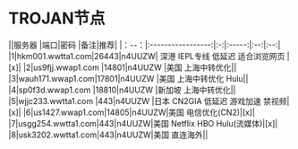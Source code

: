 # TROJAN节点


||服务器              |端口|密码    |备注|推荐|
|：--：|:-----------------:|:-:|:-----:|:--:|:--:|
|1|hkm001.wwtta1.com|26443|n4UUZW| 深港 IEPL专线 低延迟 适合浏览网页 | [x]|
|2|us9fjj.wwap1.com |14801|n4UUZW  |美国 上海中转优化||
|3|wauh171.wwap1.com|17801|n4UUZW  |美国 上海中转优化 Hulu||
|4|sp0f3d.wwap1.com |18810|n4UUZW  |新加坡 上海中转优化||
|5|wjjc233.wwtta1.com |443|n4UUZW  |日本 CN2GIA 低延迟 游戏加速 禁视频|[x]|
|6|us1427.wwap1.com|14805|n4UUZW|美国 电信优化(CN2)|[x]|
|7|usgg254.wwtta1.com|443|n4UUZW|美国 Netflix HBO Hulu(流媒体)|[x]|
|8|usk3202.wwtta1.com|443|n4UUZW|美国 直连海外||

